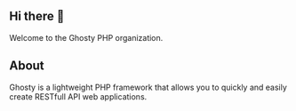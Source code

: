 ## Hi there 👋

Welcome to the Ghosty PHP organization.

## About

Ghosty is a lightweight PHP framework that allows you to quickly and easily create RESTfull API web applications.
